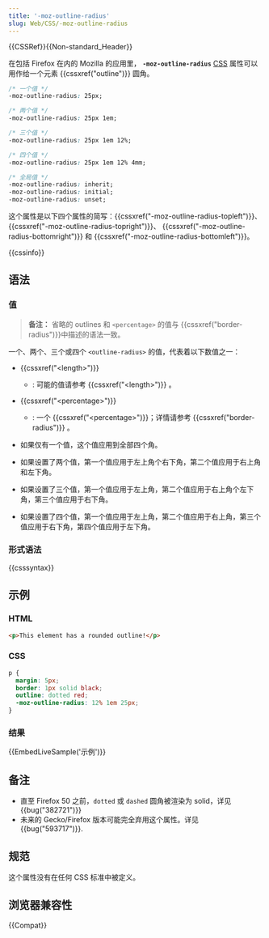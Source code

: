 ```yaml
---
title: '-moz-outline-radius'
slug: Web/CSS/-moz-outline-radius
---
```


{{CSSRef}}{{Non-standard_Header}}

在包括 Firefox 在内的 Mozilla 的应用里， **`-moz-outline-radius`** [CSS](/zh-CN/docs/Web/CSS) 属性可以用作给一个元素 {{cssxref("outline")}} 圆角。

```css
/* 一个值 */
-moz-outline-radius: 25px;

/* 两个值 */
-moz-outline-radius: 25px 1em;

/* 三个值 */
-moz-outline-radius: 25px 1em 12%;

/* 四个值 */
-moz-outline-radius: 25px 1em 12% 4mm;

/* 全局值 */
-moz-outline-radius: inherit;
-moz-outline-radius: initial;
-moz-outline-radius: unset;
```

这个属性是以下四个属性的简写：{{cssxref("-moz-outline-radius-topleft")}}、 {{cssxref("-moz-outline-radius-topright")}}、 {{cssxref("-moz-outline-radius-bottomright")}} 和 {{cssxref("-moz-outline-radius-bottomleft")}}。

{{cssinfo}}

## 语法

### 值

> **备注：** 省略的 outlines 和 `<percentage>` 的值与 {{cssxref("border-radius")}}中描述的语法一致。

一个、两个、三个或四个 `<outline-radius>` 的值，代表着以下数值之一：

- {{cssxref("&lt;length&gt;")}}
  - : 可能的值请参考 {{cssxref("&lt;length&gt;")}} 。
- {{cssxref("&lt;percentage&gt;")}}
  - : 一个 {{cssxref("&lt;percentage&gt;")}}；详情请参考 {{cssxref("border-radius")}} 。

- 如果仅有一个值，这个值应用到全部四个角。
- 如果设置了两个值，第一个值应用于左上角个右下角，第二个值应用于右上角和左下角。
- 如果设置了三个值，第一个值应用于左上角，第二个值应用于右上角个左下角，第三个值应用于右下角。
- 如果设置了四个值，第一个值应用于左上角，第二个值应用于右上角，第三个值应用于右下角，第四个值应用于左下角。

### 形式语法

{{csssyntax}}

## 示例

### HTML

```html
<p>This element has a rounded outline!</p>
```

### CSS

```css
p {
  margin: 5px;
  border: 1px solid black;
  outline: dotted red;
  -moz-outline-radius: 12% 1em 25px;
}
```

### 结果

{{EmbedLiveSample('示例')}}

## 备注

- 直至 Firefox 50 之前，`dotted` 或 `dashed` 圆角被渲染为 solid，详见 {{bug("382721")}}
- 未来的 Gecko/Firefox 版本可能完全弃用这个属性。详见 {{bug("593717")}}.

## 规范

这个属性没有在任何 CSS 标准中被定义。

## 浏览器兼容性

{{Compat}}
